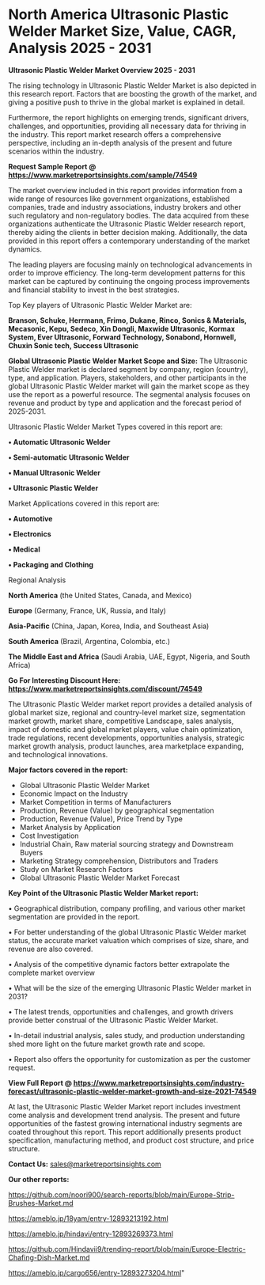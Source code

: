 # North America Ultrasonic Plastic Welder Market Size, Value, CAGR, Analysis 2025 - 2031

<Strong> Ultrasonic Plastic Welder Market Overview 2025 - 2031</strong>

The rising technology in Ultrasonic Plastic Welder Market is also depicted in this research report. Factors that are boosting the growth of the market, and giving a positive push to thrive in the global market is explained in detail.

Furthermore, the report highlights on emerging trends, significant drivers, challenges, and opportunities, providing all necessary data for thriving in the industry. This report market research offers a comprehensive perspective, including an in-depth analysis of the present and future scenarios within the industry.

<strong>Request Sample Report @ <a href=https://www.marketreportsinsights.com/sample/74549>https://www.marketreportsinsights.com/sample/74549</a></strong>

The market overview included in this report provides information from a wide range of resources like government organizations, established companies, trade and industry associations, industry brokers and other such regulatory and non-regulatory bodies. The data acquired from these organizations authenticate the Ultrasonic Plastic Welder research report, thereby aiding the clients in better decision making. Additionally, the data provided in this report offers a contemporary understanding of the market dynamics.

The leading players are focusing mainly on technological advancements in order to improve efficiency. The long-term development patterns for this market can be captured by continuing the ongoing process improvements and financial stability to invest in the best strategies.

Top Key players of Ultrasonic Plastic Welder Market are:

<strong>Branson, Schuke, Herrmann, Frimo, Dukane, Rinco, Sonics & Materials, Mecasonic, Kepu, Sedeco, Xin Dongli, Maxwide Ultrasonic, Kormax System, Ever Ultrasonic, Forward Technology, Sonabond, Hornwell, Chuxin Sonic tech, Success Ultrasonic</strong>

<strong><b>Global Ultrasonic Plastic Welder Market Scope and Size:</b></strong>
The Ultrasonic Plastic Welder market is declared segment by company, region (country), type, and application. Players, stakeholders, and other participants in the global Ultrasonic Plastic Welder market will gain the market scope as they use the report as a powerful resource. The segmental analysis focuses on revenue and product by type and application and the forecast period of 2025-2031.

Ultrasonic Plastic Welder Market Types covered in this report are:

<strong>• Automatic Ultrasonic Welder

• Semi-automatic Ultrasonic Welder

• Manual Ultrasonic Welder

• Ultrasonic Plastic Welder</strong>

Market Applications covered in this report are:

<strong>• Automotive

• Electronics

• Medical

• Packaging and Clothing</strong> 

Regional Analysis

<strong>North America</strong> (the United States, Canada, and Mexico)

<strong>Europe</strong> (Germany, France, UK, Russia, and Italy)

<strong>Asia-Pacific</strong> (China, Japan, Korea, India, and Southeast Asia)

<strong>South America</strong> (Brazil, Argentina, Colombia, etc.)

<strong>The Middle East and Africa</strong> (Saudi Arabia, UAE, Egypt, Nigeria, and South Africa)

<strong>Go For Interesting Discount Here: <a href=https://www.marketreportsinsights.com/discount/74549>https://www.marketreportsinsights.com/discount/74549</a></strong>

The Ultrasonic Plastic Welder market report provides a detailed analysis of global market size, regional and country-level market size, segmentation market growth, market share, competitive Landscape, sales analysis, impact of domestic and global market players, value chain optimization, trade regulations, recent developments, opportunities analysis, strategic market growth analysis, product launches, area marketplace expanding, and technological innovations.

<strong><b>Major factors covered in the report:</b></strong>
<ul>
  <li>Global Ultrasonic Plastic Welder Market </li>
  <li>Economic Impact on the Industry</li>
  <li>Market Competition in terms of Manufacturers</li>
  <li>Production, Revenue (Value) by geographical segmentation</li>
  <li>Production, Revenue (Value), Price Trend by Type</li>
  <li>Market Analysis by Application</li>
  <li>Cost Investigation</li>
  <li>Industrial Chain, Raw material sourcing strategy and Downstream Buyers</li>
  <li>Marketing Strategy comprehension, Distributors and Traders</li>
  <li>Study on Market Research Factors</li>
  <li>Global Ultrasonic Plastic Welder Market Forecast</li>
</ul>

<strong><b>Key Point of the Ultrasonic Plastic Welder Market report:</b></strong>

• Geographical distribution, company profiling, and various other market segmentation are provided in the report.

• For better understanding of the global Ultrasonic Plastic Welder market status, the accurate market valuation which comprises of size, share, and revenue are also covered.

• Analysis of the competitive dynamic factors better extrapolate the complete market overview

• What will be the size of the emerging Ultrasonic Plastic Welder market in 2031?

• The latest trends, opportunities and challenges, and growth drivers provide better construal of the Ultrasonic Plastic Welder Market.

• In-detail industrial analysis, sales study, and production understanding shed more light on the future market growth rate and scope.

• Report also offers the opportunity for customization as per the customer request.

<strong><b>View Full Report @ <a href=https://www.marketreportsinsights.com/industry-forecast/ultrasonic-plastic-welder-market-growth-and-size-2021-74549>https://www.marketreportsinsights.com/industry-forecast/ultrasonic-plastic-welder-market-growth-and-size-2021-74549</a></b></strong>


At last, the Ultrasonic Plastic Welder Market report includes investment come analysis and development trend analysis. The present and future opportunities of the fastest growing international industry segments are coated throughout this report. This report additionally presents product specification, manufacturing method, and product cost structure, and price structure.

<strong>Contact Us:</strong>
sales@marketreportsinsights.com

<strong>Our other reports:</strong>

<a href=https://github.com/noori900/search-reports/blob/main/Europe-Strip-Brushes-Market.md>https://github.com/noori900/search-reports/blob/main/Europe-Strip-Brushes-Market.md</a>

<a href=https://ameblo.jp/18yam/entry-12893213192.html>https://ameblo.jp/18yam/entry-12893213192.html</a>

<a href=https://ameblo.jp/hindavi/entry-12893269373.html>https://ameblo.jp/hindavi/entry-12893269373.html</a>

<a href=https://github.com/Hindavii9/trending-report/blob/main/Europe-Electric-Chafing-Dish-Market.md>https://github.com/Hindavii9/trending-report/blob/main/Europe-Electric-Chafing-Dish-Market.md</a>

<a href=https://ameblo.jp/cargo656/entry-12893273204.html>https://ameblo.jp/cargo656/entry-12893273204.html</a>"
